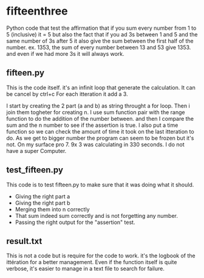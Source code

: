 # fifteenthree
Python code that test the affirmation that if you sum every number from 1 to 5 (inclusive) it = 5 
but also the fact that if you ad 3s between 1 and 5 and the same number of 3s after 5 it also give the sum between the first
half of the number. ex. 1353, the sum of every number between 13 and 53 give 1353.
and even if we had more 3s it will always work.

## fifteen.py 

This is the code itself. it's an infinit loop that generate the calculation. It can be cancel by ctrl+c
For each itteration it add a 3.

I start by creating the 2 part (a and b) as string throught a for loop. 
Then i join them togheter for creating n.
I use sum function pair with the range function to do the addition of the number between.
and then I compare the sum and the n number to see if the assertion is true.
I also put a time function so we can check the amount of time it took on the last itteration to do.
As we get to bigger number the program can seem to be frozen but it's not.
On my surface pro 7. 9x 3 was calculating in 330 seconds. 
I do not have a super Computer. 

## test_fifteen.py

This code is to test fifteen.py to make sure that it was doing what it should. 
  - Giving the right part a 
  - Giving the right part b
  - Merging them into n correctly
  - That sum indeed sum correctly and is not forgetting any number. 
  - Passing the right output for the "assertion" test. 

## result.txt
This is not a code but is require for the code to work. 
it's the logbook of the ittération for a better management. Even if the function itself is quite verbose, 
it's easier to manage in a text file to search for failure.
